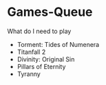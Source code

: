 # Games-Queue
What do I need to play
* Torment: Tides of Numenera
* Titanfall 2
* Divinity: Original Sin
* Pillars of Eternity
* Tyranny
